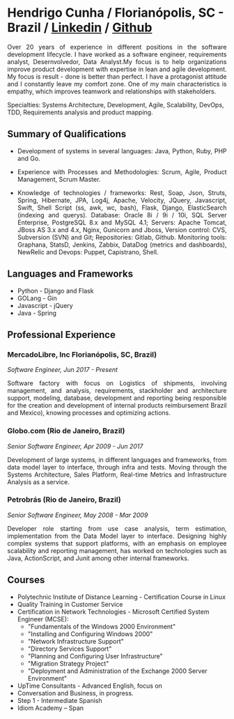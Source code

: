 Hendrigo Cunha / Florianópolis, SC - Brazil  / [Linkedin](https://www.linkedin.com/in/hendrigocunha/) / [Github](https://github.com/Hendrixrj/resume)
==========================================================================================================
<p align="justify">
Over 20 years of experience in different positions in the software development lifecycle. I have worked as a software engineer, requirements analyst, Desernvolvedor, Data Analyst.My focus is to help organizations improve product development with expertise in lean and agile development. My focus is result - done is better than perfect. I have a protagonist attitude and I constantly leave my comfort zone. One of my main characteristics is empathy, which improves teamwork and relationships with stakeholders.

Specialties: Systems Architecture, Development, Agile, Scalability, DevOps, TDD, Requirements analysis and product mapping.
</p>

Summary of Qualifications
-------------------------
<ul>
  <li>
    <p align="justify">
      Development of systems in several languages: Java, Python, Ruby, PHP and Go.
    </p>
  </li>
  <li>
    <p align="justify">
       Experience with Processes and Methodologies: Scrum, Agile, Product Management, Scrum Master.
    </p>
  </li>
  <li>
    <p align="justify">
Knowledge of technologies / frameworks: Rest, Soap, Json, Struts, Spring, Hibernate, JPA, Log4j, Apache, Velocity, JQuery, Javascript, Swift, Shell Script (ss, awk, wc, bash), Flask, Django, ElasticSearch (indexing and querys). Database: Oracle 8i / 9i / 10i, SQL Server Enterprise, PostgreSQL 8.x and MySQL 4.1; Servers: Apache Tomcat, JBoss AS 3.x and 4.x, Nginx, Gunicorn and Jboss, Version control: CVS, Subversion (SVN) and Git; Repositories: Gitlab, Github. Monitoring tools: Graphana, StatsD, Jenkins, Zabbix, DataDog (metrics and dashboards), NewRelic and Devops: Puppet, Capistrano, Shell.
    </p>
  </li>
</ul>

Languages and Frameworks
-----------------
* Python - Django and Flask
* GOLang - Gin 
* Javascript - jQuery
* Java - Spring

Professional Experience
-----------------------
### MercadoLibre, Inc Florianópolis, SC, Brazil)

_Software Engineer, Jun 2017 - Present_
<p align="justify">
Software factory with focus on Logistics of shipments, involving management, and analysis, requirements, stackholder and architecture support, modeling, database, development and reporting being responsible for the creation and development of internal products reimbursement Brazil and Mexico), knowing processes and optimizing actions.
</p>

### Globo.com (Rio de Janeiro, Brazil)

_Senior Software Engineer, Apr 2009 - Jun 2017_
<p align="justify">
Development of large systems, in different languages and frameworks, from data model layer to interface, through infra and tests. Moving through the Systems Architecture, Sales Platform, Real-time Metrics and Infrastructure Analysis as a service.
</p>

### Petrobrás (Rio de Janeiro, Brazil)

_Senior Software Engineer, May 2008 - Mar 2009_
<p align="justify">
Developer role starting from use case analysis, term estimation, implementation from the Data Model layer to interface. Designing highly complex systems that support platforms, with an emphasis on employee scalability and reporting management, has worked on technologies such as Java, ActionScript, and Junit among other internal frameworks.
</p>

Courses
----------------------------

* Polytechnic Institute of Distance Learning - Certification Course in Linux
* Quality Training in Customer Service
* Certification in Network Technologies - Microsoft Certified System Engineer (MCSE):
    * "Fundamentals of the Windows 2000 Environment"
    * "Installing and Configuring Windows 2000"
    * "Network Infrastructure Support"
    * "Directory Services Support"
    * "Planning and Configuring User Infrastructure"
    * "Migration Strategy Project"
    * "Deployment and Administration of the Exchange 2000 Server Environment"
* UpTime Consultants - Advanced English, focus on
* Conversation and Business, in progress.
* Step 1 - Intermediate Spanish
* Idiom Academy – Span